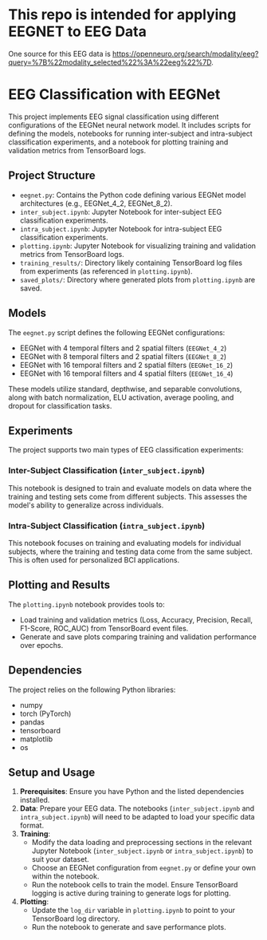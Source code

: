 # This repo is intended for applying EEGNET to EEG Data

One source for this EEG data is https://openneuro.org/search/modality/eeg?query=%7B%22modality_selected%22%3A%22eeg%22%7D.

# EEG Classification with EEGNet

This project implements EEG signal classification using different configurations of the EEGNet neural network model. It includes scripts for defining the models, notebooks for running inter-subject and intra-subject classification experiments, and a notebook for plotting training and validation metrics from TensorBoard logs.

## Project Structure

- `eegnet.py`: Contains the Python code defining various EEGNet model architectures (e.g., EEGNet_4_2, EEGNet_8_2).
- `inter_subject.ipynb`: Jupyter Notebook for inter-subject EEG classification experiments.
- `intra_subject.ipynb`: Jupyter Notebook for intra-subject EEG classification experiments.
- `plotting.ipynb`: Jupyter Notebook for visualizing training and validation metrics from TensorBoard logs.
- `training_results/`: Directory likely containing TensorBoard log files from experiments (as referenced in `plotting.ipynb`).
- `saved_plots/`: Directory where generated plots from `plotting.ipynb` are saved.

## Models

The `eegnet.py` script defines the following EEGNet configurations:

- EEGNet with 4 temporal filters and 2 spatial filters (`EEGNet_4_2`)
- EEGNet with 8 temporal filters and 2 spatial filters (`EEGNet_8_2`)
- EEGNet with 16 temporal filters and 2 spatial filters (`EEGNet_16_2`)
- EEGNet with 16 temporal filters and 4 spatial filters (`EEGNet_16_4`)

These models utilize standard, depthwise, and separable convolutions, along with batch normalization, ELU activation, average pooling, and dropout for classification tasks.

## Experiments

The project supports two main types of EEG classification experiments:

### Inter-Subject Classification (`inter_subject.ipynb`)

This notebook is designed to train and evaluate models on data where the training and testing sets come from different subjects. This assesses the model's ability to generalize across individuals.

### Intra-Subject Classification (`intra_subject.ipynb`)

This notebook focuses on training and evaluating models for individual subjects, where the training and testing data come from the same subject. This is often used for personalized BCI applications.

## Plotting and Results

The `plotting.ipynb` notebook provides tools to:

- Load training and validation metrics (Loss, Accuracy, Precision, Recall, F1-Score, ROC_AUC) from TensorBoard event files.
- Generate and save plots comparing training and validation performance over epochs.

## Dependencies

The project relies on the following Python libraries:

- numpy
- torch (PyTorch)
- pandas
- tensorboard
- matplotlib
- os

## Setup and Usage

1.  **Prerequisites**: Ensure you have Python and the listed dependencies installed.
2.  **Data**: Prepare your EEG data. The notebooks (`inter_subject.ipynb` and `intra_subject.ipynb`) will need to be adapted to load your specific data format.
3.  **Training**:
    - Modify the data loading and preprocessing sections in the relevant Jupyter Notebook (`inter_subject.ipynb` or `intra_subject.ipynb`) to suit your dataset.
    - Choose an EEGNet configuration from `eegnet.py` or define your own within the notebook.
    - Run the notebook cells to train the model. Ensure TensorBoard logging is active during training to generate logs for plotting.
4.  **Plotting**:
    - Update the `log_dir` variable in `plotting.ipynb` to point to your TensorBoard log directory.
    - Run the notebook to generate and save performance plots.
